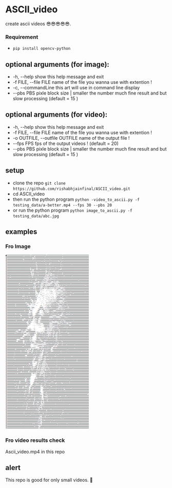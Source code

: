 # ASCII_video
create ascii videos 😎😎😎😎😎.

### Requirement 
  - `pip install opencv-python`

## optional arguments (for image):
  - -h, --help            show this help message and exit
  - -f FILE, --file FILE  name of the file you wanna use with extention !
  - -c, --commandLine     this art will use in command line display
  - --pbs PBS             pixle block size | smaller the number much fine result and but slow processing (default = 15 )

## optional arguments (for video):
  - -h, --help            show this help message and exit
  - -f FILE, --file FILE  name of the file you wanna use with extention !
  - -o OUTFILE, --outfile OUTFILE name of the output file !
  - --fps FPS             fps of the output videos ! (default = 20)
  - --pbs PBS             pixle block size | smaller the number much fine result and but slow processing (default = 15 )

## setup
  - clone the repo `git clone https://github.com/rishabhjainfinal/ASCII_video.git `
  - cd ASCII_video
  - then run the python program `python -video_to_ascii.py -f testing_data/a-better.mp4 --fps 30 --pbs 20 `
  - or run the python program `python image_to_ascii.py -f testing_data/abc.jpg`

## examples

### Fro Image
<img src="https://github.com/rishabhjainfinal/ASCII_video/blob/main/example.PNG" />

### Fro video results check 
Ascii_video.mp4 in this repo



## alert
This repo is good for only small videos. 🙂 